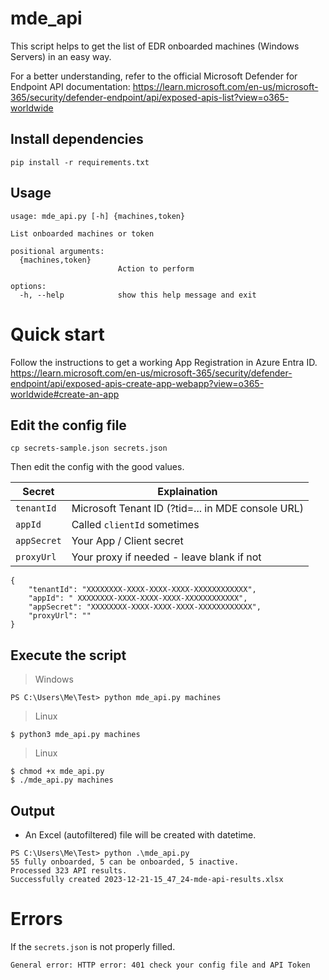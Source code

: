 # mde_api

This script helps to get the list of EDR onboarded machines (Windows Servers) in an easy way.

For a better understanding, refer to the official Microsoft Defender for Endpoint API documentation: https://learn.microsoft.com/en-us/microsoft-365/security/defender-endpoint/api/exposed-apis-list?view=o365-worldwide

## Install dependencies

```
pip install -r requirements.txt
```

## Usage

```
usage: mde_api.py [-h] {machines,token}

List onboarded machines or token

positional arguments:
  {machines,token}
                        Action to perform

options:
  -h, --help            show this help message and exit
```

# Quick start

Follow the instructions to get a working App Registration in Azure Entra ID.
https://learn.microsoft.com/en-us/microsoft-365/security/defender-endpoint/api/exposed-apis-create-app-webapp?view=o365-worldwide#create-an-app

## Edit the config file
```
cp secrets-sample.json secrets.json
```

Then edit the config with the good values.

| Secret | Explaination |
|----------|--------------|
|`tenantId`| Microsoft Tenant ID (?tid=... in MDE console URL) |
|`appId`| Called `clientId` sometimes |
|`appSecret`| Your App / Client secret |
|`proxyUrl`| Your proxy if needed - leave blank if not |

```
{
    "tenantId": "XXXXXXXX-XXXX-XXXX-XXXX-XXXXXXXXXXXX",
    "appId": " XXXXXXXX-XXXX-XXXX-XXXX-XXXXXXXXXXXX",
    "appSecret": "XXXXXXXX-XXXX-XXXX-XXXX-XXXXXXXXXXXX",
    "proxyUrl": ""
}
```

## Execute the script

> Windows

```
PS C:\Users\Me\Test> python mde_api.py machines
```

> Linux

```
$ python3 mde_api.py machines
```

> Linux  

```
$ chmod +x mde_api.py
$ ./mde_api.py machines
```

## Output

- An Excel (autofiltered) file will be created with datetime.

```
PS C:\Users\Me\Test> python .\mde_api.py
55 fully onboarded, 5 can be onboarded, 5 inactive.
Processed 323 API results.
Successfully created 2023-12-21-15_47_24-mde-api-results.xlsx
```

# Errors

If the `secrets.json` is not properly filled.
```
General error: HTTP error: 401 check your config file and API Token
```
